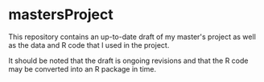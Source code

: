 # mastersProject

This repository contains an up-to-date draft of my master's project as well as the data and R code that I used in the project.

It should be noted that the draft is ongoing revisions and that the R code may be converted into an R package in time.
